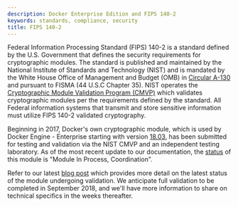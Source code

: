 ```yaml
---
description: Docker Enterprise Edition and FIPS 140-2
keywords: standards, compliance, security
title: FIPS 140-2
---
```


Federal Information Processing Standard (FIPS) 140-2 is a standard defined by the U.S. Government that defines the security requirements for cryptographic modules. The standard is published and maintained by the National Institute of Standards and Technology (NIST) and is mandated by the White House Office of Management and Budget (OMB) in [Circular A-130](https://www.whitehouse.gov/sites/whitehouse.gov/files/omb/circulars/A130/a130revised.pdf) and pursuant to FISMA (44 U.S.C Chapter 35). NIST operates the [Cryptographic Module Validation Program (CMVP)](https://csrc.nist.gov/Projects/Cryptographic-Module-Validation-Program) which validates cryptographic modules per the requirements defined by the standard. All Federal information systems that transmit and store sensitive information must utilize FIPS 140-2 validated cryptography.

Beginning in 2017, Docker's own cryptographic module, which is used by Docker Engine - Enterprise starting with version [18.03](https://docs.docker.com/ee/engine/release-notes/#runtime-1), has been submitted for testing and validation via the NIST CMVP and an independent testing laboratory. As of the most recent update to our documentation, the [status](https://csrc.nist.gov/Projects/Cryptographic-Module-Validation-Program/Modules-In-Process/Modules-In-Process-List) of this module is "Module In Process, Coordination".

Refer to our latest [blog post](https://blog.docker.com/2018/08/update-docker-fips-140-2-compliance-initiative/) which provides more detail on the latest status of the module undergoing validation. We anticipate full validation to be completed in September 2018, and we'll have more information to share on technical specifics in the weeks thereafter.
